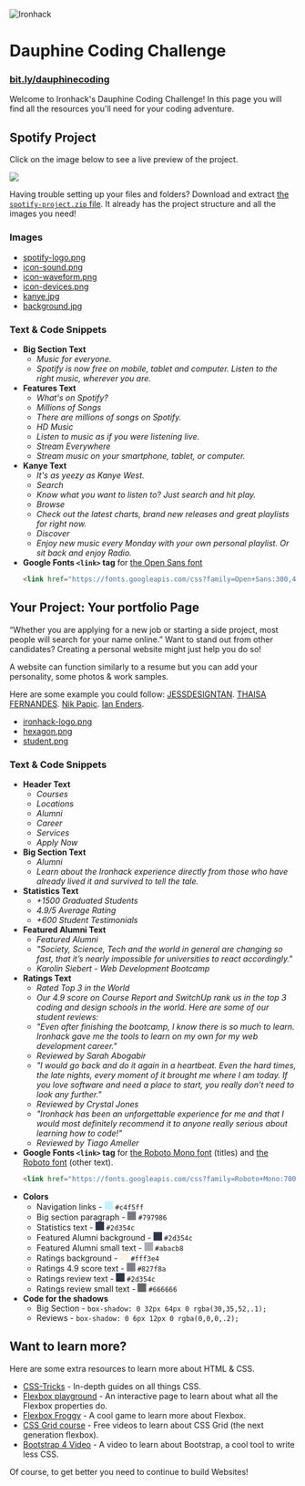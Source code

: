 ![Ironhack](https://s3-eu-west-1.amazonaws.com/ih-materials/uploads/upload_6e171edc323b4df30ae1f1cefe63c7e2.png)

Dauphine Coding Challenge
=====================

### [bit.ly/dauphinecoding](http://bit.ly/dauphinecoding)

Welcome to Ironhack's Dauphine Coding Challenge!
In this page you will find all the resources you'll need for your coding adventure.


Spotify Project
---------------
Click on the image below to see a live preview of the project.

[![](https://s3-eu-west-1.amazonaws.com/ih-materials/uploads/upload_14b5e8b742514a7d5e737ac67a956367.png)](https://ironhack.github.io/euro-coding-challenge/spotify)

Having trouble setting up your files and folders?
Download and extract [the `spotify-project.zip` file](spotify/spotify-project.zip?raw=true). It already has the project structure and all the images you need!

### Images ###
- [spotify-logo.png](spotify/images/spotify-logo.png?raw=true)
- [icon-sound.png](spotify/images/icon-sound.png?raw=true)
- [icon-waveform.png](spotify/images/icon-waveform.png?raw=true)
- [icon-devices.png](spotify/images/icon-devices.png?raw=true)
- [kanye.jpg](spotify/images/kanye.jpg?raw=true)
- [background.jpg](spotify/images/background.jpg?raw=true)

### Text & Code Snippets ###
- **Big Section Text**
  * _Music for everyone._
  * _Spotify is now free on mobile, tablet and computer. Listen to the right music, wherever you are._
- **Features Text**
  * _What's on Spotify?_
  * _Millions of Songs_
  * _There are millions of songs on Spotify._
  * _HD Music_
  * _Listen to music as if you were listening live._
  * _Stream Everywhere_
  * _Stream music on your smartphone, tablet, or computer._
- **Kanye Text**
  * _It's as yeezy as Kanye West._
  * _Search_
  * _Know what you want to listen to? Just search and hit play._
  * _Browse_
  * _Check out the latest charts, brand new releases and great playlists for right now._
  * _Discover_
  * _Enjoy new music every Monday with your own personal playlist. Or sit back and enjoy Radio._
- **Google Fonts `<link>` tag** for [the Open Sans font](https://fonts.google.com/specimen/Open+Sans)
  ```html
  <link href="https://fonts.googleapis.com/css?family=Open+Sans:300,400" rel="stylesheet">
  ```


Your Project: Your portfolio Page
----------------------------------
“Whether you are applying for a new job or starting a side project, most people will search for your name online.”
Want to stand out from other candidates? Creating a personal website might just help you do so!

A website can function similarly to a resume but you can add your personality, some photos & work samples. 

Here are some example you could follow:
 [JESSDESIGNTAN](http://jessdesigntan.com/).
 [THAISA FERNANDES](https://www.thaisafernandes.com/).
 [Nik Papic](http://nik.org/).
 [Ian Enders](http://ianenders.com/).


- [ironhack-logo.png](ironhack/images/ironhack-logo.png?raw=true)
- [hexagon.png](ironhack/images/hexagon.png?raw=true)
- [student.png](ironhack/images/student.png?raw=true)

### Text & Code Snippets ###
- **Header Text**
  * _Courses_
  * _Locations_
  * _Alumni_
  * _Career_
  * _Services_
  * _Apply Now_
- **Big Section Text**
  * _Alumni_
  * _Learn about the Ironhack experience directly from those who have already lived it and survived to tell the tale._
- **Statistics Text**
  * _+1500 Graduated Students_
  * _4.9/5 Average Rating_
  * _+600 Student Testimonials_
- **Featured Alumni Text**
  * _Featured Alumni_
  * _"Society, Science, Tech and the world in general are changing so fast, that it’s nearly impossible for universities to react accordingly."_
  * _Karolin Siebert - Web Development Bootcamp_
- **Ratings Text**
  * _Rated Top 3 in the World_
  * _Our 4.9 score on Course Report and SwitchUp rank us in the top 3 coding and design schools in the world. Here are some of our student reviews:_
  * _"Even after finishing the bootcamp, I know there is so much to learn. Ironhack gave me the tools to learn on my own for my web development career."_
  * _Reviewed by Sarah Abogabir_
  * _"I would go back and do it again in a heartbeat. Even the hard times, the late nights, every moment of it brought me where I am today. If you love software and need a place to start, you really don’t need to look any further."_
  * _Reviewed by Crystal Jones_
  * _"Ironhack has been an unforgettable experience for me and that I would most definitely recommend it to anyone really serious about learning how to code!"_
  * _Reviewed by Tiago Ameller_
- **Google Fonts `<link>` tag** for [the Roboto Mono font](https://fonts.google.com/specimen/Roboto+Mono) (titles)
  and [the Roboto font](https://fonts.google.com/specimen/Roboto) (other text).
  ```html
  <link href="https://fonts.googleapis.com/css?family=Roboto+Mono:700|Roboto" rel="stylesheet">
  ```
- **Colors**
  * Navigation links - <span style="display: inline-block; width: 15px; height: 15px; background-color: #c4f5ff"></span> `#c4f5ff`
  * Big section paragraph - <span style="display: inline-block; width: 15px; height: 15px; background-color: #797986"></span> `#797986`
  * Statistics text - <span style="display: inline-block; width: 15px; height: 15px; background-color: #2d354c"></span> `#2d354c`
  * Featured Alumni background - <span style="display: inline-block; width: 15px; height: 15px; background-color: #2d354c"></span> `#2d354c`
  * Featured Alumni small text - <span style="display: inline-block; width: 15px; height: 15px; background-color: #abacb8"></span> `#abacb8`
  * Ratings background - <span style="display: inline-block; width: 15px; height: 15px; background-color: #fff3e4"></span> `#fff3e4`
  * Ratings 4.9 score text - <span style="display: inline-block; width: 15px; height: 15px; background-color: #827f8a"></span> `#827f8a`
  * Ratings review text - <span style="display: inline-block; width: 15px; height: 15px; background-color: #2d354c"></span> `#2d354c`
  * Ratings review small text - <span style="display: inline-block; width: 15px; height: 15px; background-color: #666666"></span> `#666666`
- **Code for the shadows**
  * Big Section - `box-shadow: 0 32px 64px 0 rgba(30,35,52,.1);`
  * Reviews - `box-shadow: 0 6px 12px 0 rgba(0,0,0,.2);`


Want to learn more?
-------------------

Here are some extra resources to learn more about HTML & CSS.

- [CSS-Tricks](https://css-tricks.com/) - In-depth guides on all things CSS.
- [Flexbox playground](https://codepen.io/enxaneta/full/adLPwv) - An interactive page to learn about what all the Flexbox properties do.
- [Flexbox Froggy](https://flexboxfroggy.com/) - A cool game to learn more about Flexbox.
- [CSS Grid course](https://cssgrid.io/) - Free videos to learn about CSS Grid (the next generation flexbox).
- [Bootstrap 4 Video](https://youtu.be/9cKsq14Kfsw) - A video to learn about Bootstrap, a cool tool to write less CSS.

Of course, to get better you need to continue to build Websites!
